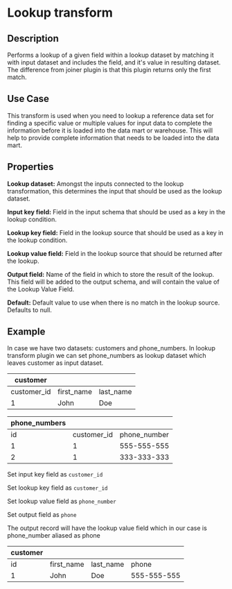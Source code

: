 # Lookup transform

Description
----------- 
Performs a lookup of a given field within a lookup dataset by matching it with input dataset and includes the 
field, and it's value in resulting dataset. The difference from joiner plugin is that this plugin returns only 
the first match.


Use Case
--------
This transform is used when you need to lookup a reference data set for finding a specific value or multiple 
values for input data to complete the information before it is loaded into the data mart or warehouse. 
This will help to provide complete information that needs to be loaded into the data mart.

Properties
----------
**Lookup dataset:** Amongst the inputs connected to the lookup transformation, this determines the input that should be
used as the lookup dataset. 

**Input key field:** Field in the input schema that should be used as a key in the lookup condition.

**Lookup key field:** Field in the lookup source that should be used as a key in the lookup condition.

**Lookup value field:** Field in the lookup source that should be returned after the lookup.

**Output field:** Name of the field in which to store the result of the lookup. This field will be added to the output 
schema, and will contain the value of the Lookup Value Field.

**Default:** Default value to use when there is no match in the lookup source. Defaults to null.

Example
-------
In case we have two datasets: customers and phone_numbers. In lookup transform plugin we can set phone_numbers as 
lookup dataset which leaves customer as input dataset.
 
|customer    |           |          |
|------------|-----------|----------|
|customer_id |first_name |last_name |
|1           |John       |Doe       |

|phone_numbers|   |             |
|----|------------|-------------|
|id  |customer_id |phone_number |
|1   |1           | 555-555-555 |
|2   |1           | 333-333-333 |

Set input key field as `customer_id`

Set lookup key field as `customer_id`

Set lookup value field as `phone_number`

Set output field as `phone`

The output record will have the lookup value field which in our case is phone_number aliased as phone

|customer|        |          |             |
|----|------------|----------|-------------|
|id  |first_name  |last_name |phone        |
|1   |John        |Doe       |555-555-555  |


